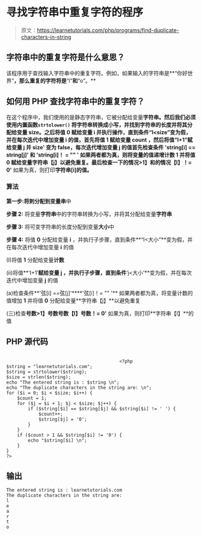 # 寻找字符串中重复字符的程序

> 原文：<https://learnetutorials.com/php/programs/find-duplicate-characters-in-string>

## 字符串中的重复字符是什么意思？

该程序用于查找输入字符串中的重复字符。例如，如果输入的字符串是**“你好世界”**，那么重复的字符将是**“l”**和**“o”。**

## 如何用 PHP 查找字符串中的重复字符？

在这个程序中，我们使用的是静态字符串，它被分配给变量**字符串。**然后我们必须使用内置函数`strtolower()` 将字符串转换成小写，并找到字符串的长度并将其分配给变量 **size。**之后将值 **0** 赋给变量 **i** 并执行操作，直到条件**“I<size”**变为假，并在每次迭代中增加变量 **i** 的值，首先将值 **1** 赋给变量 **count** ，然后将值**“I+1”**赋给变量 **j** 并 size' 变为 false，每次迭代增加变量 **j** 的值首先检查条件 **'string[i] == string[j]'** 和 **'string[i]！ = "" '** 如果两者都为真，则将变量**的值递增**计数 **1** 并将值 **0** 赋给变量**字符串【j】**以避免重复。最后检查一下**的情况>1】**和**的情况【I】！= 0'** 如果为真，则打印**字符串[i]的值。**

### 算法

**第一步:**将刺分配到变量**串**中

**步骤 2:** 将变量**字符串**中的字符串转换为小写，并将其分配给变量**字符串**

**步骤 3:** 将可变字符串的长度分配到变量**大小**中

**步骤 4:** 将值 **0** 分配给变量 **i** ，并执行子步骤，直到条件**“I<大小”**变为假，并在每次迭代中增加变量 **i** 的值

(I)将值 **1** 分配给变量**计数**

(ii)将值**‘I+1’**赋给变量 **j** ，并执行子步骤，直到条件**‘j<大小’**变为假，并在每次迭代中增加变量 **j** 的值

(a)检查条件**'弦[i] ==弦[j]'****'弦[i]！= "" '** 如果两者都为真，将变量计数的值增加 **1** 并将值 **0** 分配给变量**字符串【j】**以避免重复

(三)检查**号数>1】**号数**号数【I】号数！= 0'** 如果为真，则打印**字符串【I】**的值

## PHP 源代码

```

                                          <?php
$string = "learnetutorials.com";
$string = strtolower($string);
$size = strlen($string);
echo "The entered string is : $string \n";
echo "The duplicate characters in the string are: \n";
for ($i = 0; $i < $size; $i++) {
    $count = 1;
    for ($j = $i + 1; $j < $size; $j++) {
        if ($string[$i] == $string[$j] && $string[$i] != ' ') {
            $count++;
            $string[$j] = '0';
        }
    }
    if ($count > 1 && $string[$i] != '0') {
        echo "$string[$i] \n";
    }
}
?>

```

## 输出

```
The entered string is : learnetutorials.com
The duplicate characters in the string are:
l
e
a
r
t
o
```